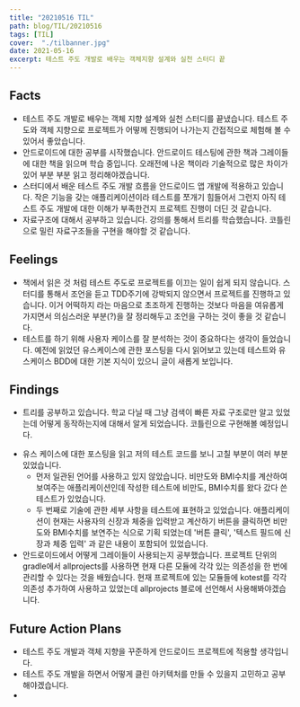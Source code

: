 ```yaml
---
title: "20210516 TIL"
path: blog/TIL/20210516
tags: [TIL]
cover:  "./tilbanner.jpg"
date: 2021-05-16
excerpt: 테스트 주도 개발로 배우는 객체지향 설계와 실천 스터디 끝
---
```


## Facts

* 테스트 주도 개발로 배우는 객체 지향 설계와 실천 스터디를 끝냈습니다. 테스트 주도와 객체 지향으로 프로젝트가 어떻께 진행되어 나가는지 간접적으로 체험해 볼 수 있어서 좋았습니다. 
* 안드로이드에 대한 공부를 시작했습니다. 안드로이드 테스팅에 관한 책과 그레이들에 대한 책을 읽으며 학습 중입니다. 오래전에 나온 책이라 기술적으로 많은 차이가 있어 부분 부분 읽고 정리해야겠습니다. 
* 스터디에서 배운 테스트 주도 개발 흐름을 안드로이드 앱 개발에 적용하고 있습니다. 작은 기능을 갖는 애플리케이션이라 테스트를 쪼개기 힘들어서 그런지 아직 테스트 주도 개발에 대한 이해가 부족한건지 프로젝트 진행이 더딘 것 같습니다.
* 자료구조에 대해서 공부하고 있습니다. 강의를 통해서 트리를 학습했습니다. 코틀린으로 밀린 자료구조들을 구현을 해야할 것 같습니다.

## Feelings

- 책에서 읽은 것 처럼 테스트 주도로 프로젝트를 이끄는 일이 쉽게 되지 않습니다. 스터디를 통해서 조언을 듣고 TDD주기에 강박되지 않으면서 프로젝트를 진행하고 있습니다. 이거 어떡하지 라는 마음으로 초조하게 진행하는 것보다 마음을 여유롭게 가지면서 의심스러운 부분(?)을 잘 정리해두고 조언을 구하는 것이 좋을 것 같습니다.
- 테스트를 하기 위해 사용자 케이스를 잘 분석하는 것이 중요하다는 생각이 들었습니다. 예전에 읽었던 유스케이스에 관한 포스팅을 다시 읽어보고 있는데 테스트와 유스케이스 BDD에 대한 기본 지식이 있으니 글이 새롭게 보입니다. 

## Findings

* 트리를 공부하고 있습니다. 학교 다닐 때 그냥 검색이 빠른 자료 구조로만 알고 있었는데 어떻게 동작하는지에 대해서 알게 되었습니다. 코틀린으로 구현해볼 예정입니다. 

- 유스 케이스에 대한 포스팅을 읽고 저의 테스트 코드를 보니 고칠 부분이 여러 부분 있었습니다. 
  - 먼저 일관된 언어를 사용하고 있지 않았습니다. 비만도와 BMI수치를 계산하여 보여주는 애플리케이션인데 작성한 테스트에 비만도, BMI수치를 왔다 갔다 쓴 테스트가 있었습니다. 
  - 두 번째로 기술에 관한 세부 사항을 테스트에 표현하고 있었습니다. 애플리케이션이 현재는 사용자의 신장과 체중을 입력받고 계산하기 버튼을 클릭하면 비만도와 BMI수치를 보연주는 식으로 기획 되었는데 '버튼 클릭', '텍스트 필드에 신장과 체중 입력' 과 같은 내용이 포함되어 있었습니다. 
- 안드로이드에서 어떻게 그레이들이 사용되는지 공부했습니다. 프로젝트 단위의 gradle에서 allprojects를 사용하면 현재 다른 모듈에 각각 있는 의존성을 한 번에 관리할 수 있다는 것을 배웠습니다. 현재 프로젝트에 있는 모듈들에 kotest를 각각 의존성 추가하여 사용하고 있었는데 allprojects 블로에 선언해서 사용해봐야겠습니다.

## Future Action Plans

- 테스트 주도 개발과 객체 지향을 꾸준하게 안드로이드 프로젝트에 적용할 생각입니다. 
- 테스트 주도 개발을 하면서 어떻게 클린 아키텍처를 만들 수 있을지 고민하고 공부해야겠습니다. 
- 